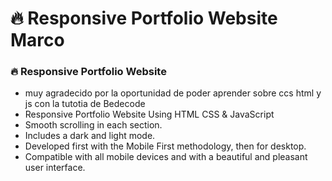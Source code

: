 # 🔥 Responsive Portfolio Website Marco


### 🔥 Responsive Portfolio Website
- muy agradecido por la oportunidad de poder aprender sobre ccs html y js con la tutotia de Bedecode
- Responsive Portfolio Website Using HTML CSS & JavaScript
- Smooth scrolling in each section.
- Includes a dark and light mode.
- Developed first with the Mobile First methodology, then for desktop.
- Compatible with all mobile devices and with a beautiful and pleasant user interface.


